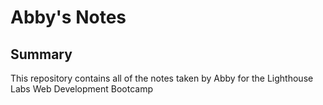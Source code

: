# Abby's Notes

## Summary
This repository contains all of the notes taken by Abby for the Lighthouse Labs Web Development Bootcamp 